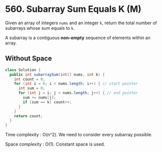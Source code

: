 # 560. Subarray Sum Equals K (M)
Given an array of integers ```nums``` and an integer ```k```, return the total number of subarrays whose sum equals to ```k```.

A subarray is a contiguous **non-empty** sequence of elements within an array.

## Without Space
```java
class Solution {
  public int subarraySum(int[] nums, int k) {
    int count = 0;
    for (int i = 0; i < nums.length; i++) { // start pointer
      int sum = 0;
      for (int j = i; j < nums.length; j++) { // end pointer
        sum += nums[j];
        if (sum == k) count++;
      }
    }
    return count;
  }
}
```

Time complexity : O(n^2). We need to consider every subarray possible.

Space complexity : O(1). Constant space is used.
